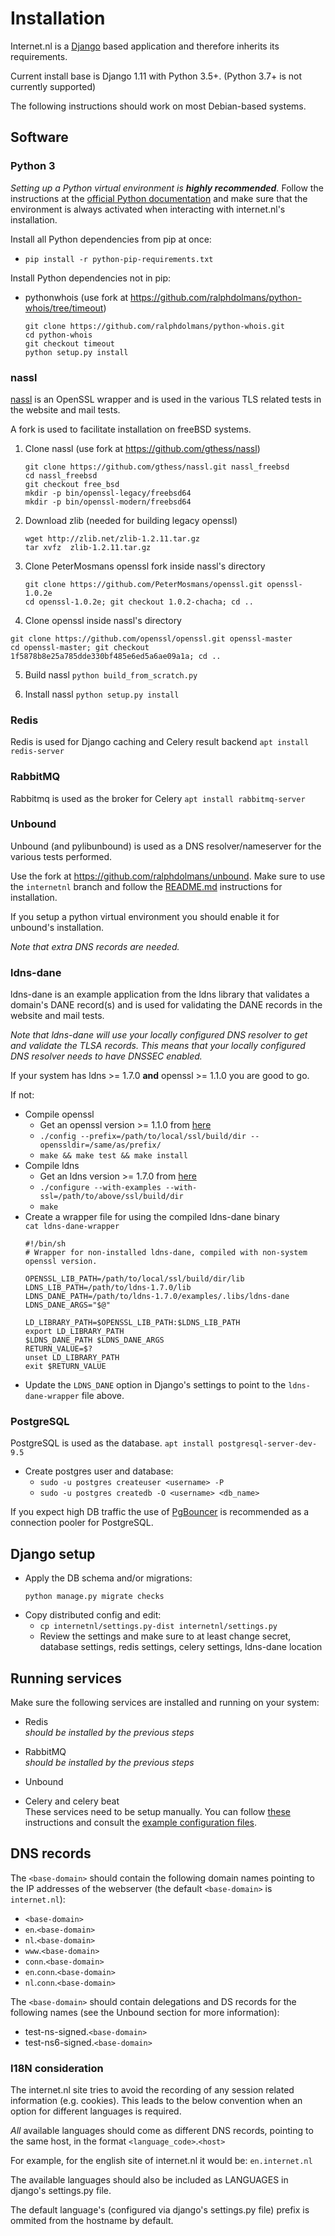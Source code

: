 # Installation

Internet.nl is a [Django](https://www.djangoproject.com/)
based application and therefore inherits its requirements.

Current install base is Django 1.11 with Python 3.5+.
(Python 3.7+ is not currently supported)

The following instructions should work on most Debian-based systems.


## Software

### Python 3

_Setting up a Python virtual environment is **highly recommended**._
Follow the instructions at the
[official Python documentation](https://docs.python.org/3/tutorial/venv.html)
and make sure that the environment is always activated when interacting with
internet.nl's installation.

Install all Python dependencies from pip at once:
* `pip install -r python-pip-requirements.txt`

Install Python dependencies not in pip:
* pythonwhois (use fork at https://github.com/ralphdolmans/python-whois/tree/timeout)
   ```
   git clone https://github.com/ralphdolmans/python-whois.git
   cd python-whois
   git checkout timeout
   python setup.py install
   ```


### nassl

[nassl](https://github.com/nabla-c0d3/nassl) is an OpenSSL wrapper and is used
in the various TLS related tests in the website and mail tests.

A fork is used to facilitate installation on freeBSD systems.

1. Clone nassl (use fork at https://github.com/gthess/nassl)
   ```
   git clone https://github.com/gthess/nassl.git nassl_freebsd
   cd nassl_freebsd
   git checkout free_bsd
   mkdir -p bin/openssl-legacy/freebsd64
   mkdir -p bin/openssl-modern/freebsd64
   ```

2. Download zlib (needed for building legacy openssl)
   ```
   wget http://zlib.net/zlib-1.2.11.tar.gz
   tar xvfz  zlib-1.2.11.tar.gz
   ```

3. Clone PeterMosmans openssl fork inside nassl's directory
   ```
   git clone https://github.com/PeterMosmans/openssl.git openssl-1.0.2e
   cd openssl-1.0.2e; git checkout 1.0.2-chacha; cd ..
   ```

4.  Clone openssl inside nassl's directory
   ```
   git clone https://github.com/openssl/openssl.git openssl-master
   cd openssl-master; git checkout 1f5878b8e25a785dde330bf485e6ed5a6ae09a1a; cd ..
   ```

5. Build nassl
   `python build_from_scratch.py`

6. Install nassl
   `python setup.py install`


### Redis

Redis is used for Django caching and Celery result backend
`apt install redis-server`


### RabbitMQ

Rabbitmq is used as the broker for Celery
`apt install rabbitmq-server`


### Unbound

Unbound (and pylibunbound) is used as a DNS resolver/nameserver for the various
tests performed.

Use the fork at https://github.com/ralphdolmans/unbound.
Make sure to use the `internetnl` branch and follow the
[README.md](https://github.com/ralphdolmans/unbound/blob/internetnl/README.md)
instructions for installation.

If you setup a python virtual environment you should enable it for unbound's
installation.

_Note that extra DNS records are needed._


### ldns-dane

ldns-dane is an example application from the ldns library that validates a
domain's DANE record(s) and is used for validating the DANE records in the
website and mail tests.

_Note that ldns-dane will use your locally configured DNS resolver to get
and validate the TLSA records. This means that your locally configured DNS
resolver needs to have DNSSEC enabled._

If your system has ldns >= 1.7.0 **and** openssl >= 1.1.0 you are good to go.

If not:
- Compile openssl
  - Get an openssl version >= 1.1.0 from [here](https://www.openssl.org/source/)
  - `./config --prefix=/path/to/local/ssl/build/dir --openssldir=/same/as/prefix/`
  - `make && make test && make install`
- Compile ldns
  - Get an ldns version >= 1.7.0 from [here](https://www.nlnetlabs.nl/projects/ldns/download/)
  - `./configure --with-examples --with-ssl=/path/to/above/ssl/build/dir`
  - `make`
- Create a wrapper file for using the compiled ldns-dane binary  
  `cat ldns-dane-wrapper`
  ```
  #!/bin/sh
  # Wrapper for non-installed ldns-dane, compiled with non-system openssl version.

  OPENSSL_LIB_PATH=/path/to/local/ssl/build/dir/lib
  LDNS_LIB_PATH=/path/to/ldns-1.7.0/lib
  LDNS_DANE_PATH=/path/to/ldns-1.7.0/examples/.libs/ldns-dane
  LDNS_DANE_ARGS="$@"

  LD_LIBRARY_PATH=$OPENSSL_LIB_PATH:$LDNS_LIB_PATH
  export LD_LIBRARY_PATH
  $LDNS_DANE_PATH $LDNS_DANE_ARGS
  RETURN_VALUE=$?
  unset LD_LIBRARY_PATH
  exit $RETURN_VALUE
  ```
- Update the `LDNS_DANE` option in Django's settings to point to the
  `ldns-dane-wrapper` file above.


### PostgreSQL

PostgreSQL is used as the database.
`apt install postgresql-server-dev-9.5`

- Create postgres user and database:
  * `sudo -u postgres createuser <username> -P`
  * `sudo -u postgres createdb -O <username> <db_name>`

If you expect high DB traffic the use of
[PgBouncer](https://pgbouncer.github.io/) is recommended as a connection pooler
for PostgreSQL.


## Django setup

- Apply the DB schema and/or migrations:
  ```
  python manage.py migrate checks
  ```
- Copy distributed config and edit:
  * `cp internetnl/settings.py-dist internetnl/settings.py`
  * Review the settings and make sure to at least change secret, database
    settings, redis settings, celery settings, ldns-dane location


## Running services

Make sure the following services are installed and running on your system:
- Redis  
  _should be installed by the previous steps_
- RabbitMQ  
  _should be installed by the previous steps_
- Unbound

- Celery and celery beat  
  These services need to be setup manually. You can follow [these](http://docs.celeryproject.org/en/latest/userguide/daemonizing.html)
  instructions and consult the [example configuration files](example_configuration/).


## DNS records

The `<base-domain>` should contain the following domain names pointing to the
IP addresses of the webserver (the default `<base-domain>` is `internet.nl`):
 - `<base-domain>`
 - `en`.`<base-domain>`
 - `nl`.`<base-domain>`
 - `www`.`<base-domain>`
 - `conn`.`<base-domain>`
 - `en`.`conn`.`<base-domain>`
 - `nl`.`conn`.`<base-domain>`

The `<base-domain>` should contain delegations and DS records for the following
names (see the Unbound section for more information):
 - test-ns-signed.`<base-domain>`
 - test-ns6-signed.`<base-domain>`

### I18N consideration

The internet.nl site tries to avoid the recording of any session related
information (e.g. cookies). This leads to the below convention when an option
for different languages is required.

*All* available languages should come as different DNS records, pointing to the
same host, in the format `<language_code>`.`<host>`

For example, for the english site of internet.nl it would be: `en.internet.nl`

The available languages should also be included as LANGUAGES in django's
settings.py file.

The default language's (configured via django's settings.py file) prefix is
ommited from the hostname by default.
